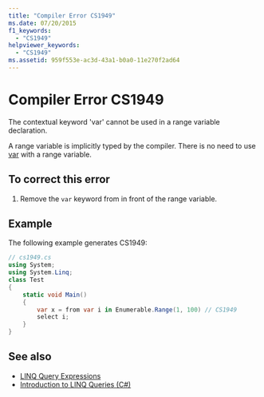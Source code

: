 ```yaml
---
title: "Compiler Error CS1949"
ms.date: 07/20/2015
f1_keywords: 
  - "CS1949"
helpviewer_keywords: 
  - "CS1949"
ms.assetid: 959f553e-ac3d-43a1-b0a0-11e270f2ad64
---
```

# Compiler Error CS1949
The contextual keyword 'var' cannot be used in a range variable declaration.  
  
 A range variable is implicitly typed by the compiler. There is no need to use [var](../language-reference/keywords/var.md) with a range variable.  
  
## To correct this error  
  
1. Remove the `var` keyword from in front of the range variable.  
  
## Example  
 The following example generates CS1949:  
  
```csharp  
// cs1949.cs  
using System;  
using System.Linq;  
class Test  
{  
    static void Main()  
    {  
        var x = from var i in Enumerable.Range(1, 100) // CS1949  
        select i;  
    }  
}  
```  
  
## See also

- [LINQ Query Expressions](../linq/index.md)
- [Introduction to LINQ Queries (C#)](../programming-guide/concepts/linq/introduction-to-linq-queries.md)

